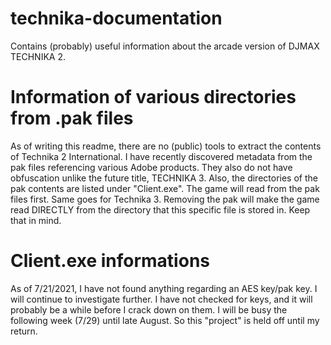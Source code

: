 # technika-documentation
Contains (probably) useful information about the arcade version of DJMAX TECHNIKA 2.
# Information of various directories from .pak files
As of writing this readme, there are no (public) tools to extract the contents of Technika 2 International. I have recently discovered metadata from the pak files referencing various Adobe products. They also do not have obfuscation unlike the future title, TECHNIKA 3. Also, the directories of the pak contents are listed under "Client.exe". The game will read from the pak files first. Same goes for Technika 3. Removing the pak will make the game read DIRECTLY from the directory that this specific file is stored in. Keep that in mind.
# Client.exe informations
As of 7/21/2021, I have not found anything regarding an AES key/pak key. I will continue to investigate further. I have not checked for keys, and it will probably be a while before I crack down on them. I will be busy the following week (7/29) until late August. So this "project" is held off until my return.
